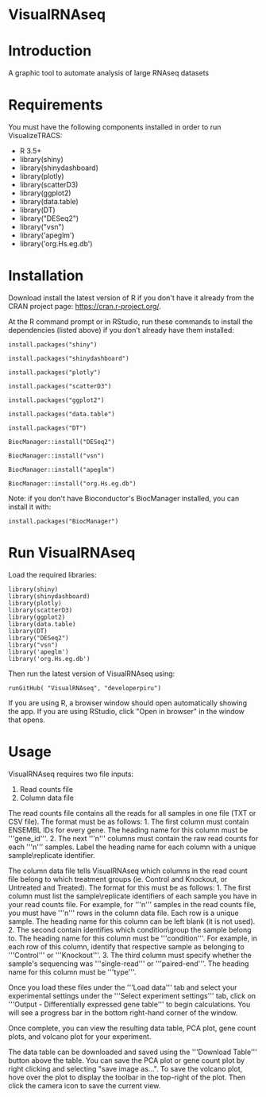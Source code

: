 # VisualRNAseq

# Introduction
A graphic tool to automate analysis of large RNAseq datasets

# Requirements
You must have the following components installed in order to run VisualizeTRACS:
- R 3.5+	
- library(shiny)
- library(shinydashboard)
- library(plotly)
- library(scatterD3)
- library(ggplot2)
- library(data.table)
- library(DT)
- library("DESeq2")
- library("vsn")
- library('apeglm')
- library('org.Hs.eg.db')

# Installation
Download install the latest version of R if you don't have it already from the CRAN project page: https://cran.r-project.org/.

At the R command prompt or in RStudio, run these commands to install the dependencies (listed above) if you don't already have them installed:

	install.packages("shiny")

	install.packages("shinydashboard")
  
	install.packages("plotly")

	install.packages("scatterD3")
  
  	install.packages("ggplot2")
  
  	install.packages("data.table")

	install.packages("DT")
  
	BiocManager::install("DESeq2")
  
	BiocManager::install("vsn")
  
	BiocManager::install("apeglm")
  
	BiocManager::install("org.Hs.eg.db")
  
Note: if you don't have Bioconductor's BiocManager installed, you can install it with:
  
	install.packages("BiocManager")
  
# Run VisualRNAseq
Load the required libraries:

	library(shiny)
	library(shinydashboard)
 	library(plotly)
 	library(scatterD3)
 	library(ggplot2)
 	library(data.table)
	library(DT)
	library("DESeq2")
	library("vsn")
	library('apeglm')
	library('org.Hs.eg.db')

Then run the latest version of VisualRNAseq using:

	runGitHub( "VisualRNAseq", "developerpiru")

If you are using R, a browser window should open automatically showing the app. If you are using RStudio, click "Open in browser" in the window that opens.

# Usage

VisualRNAseq requires two file inputs:
1. Read counts file
2. Column data file

The read counts file contains all the reads for all samples in one file (TXT or CSV file). The format must be as follows:
	1. The first column must contain ENSEMBL IDs for every gene. The heading name for this column must be '''gene_id'''.
	2. The next '''n''' columns must contain the raw read counts for each '''n''' samples. Label the heading name for each column with a unique sample\replicate identifier.

The column data file tells VisualRNAseq which columns in the read count file belong to which treatment groups (ie. Control and Knockout, or Untreated and Treated). The format for this must be as follows:
	1. The first column must list the sample\replicate identifiers of each sample you have in your read counts file. For example, for '''n''' samples in the read counts file, you must have '''n''' rows in the column data file. Each row is a unique sample. The heading name for this column can be left blank (it is not used).
	2. The second contain identifies which condition\group the sample belong to. The heading name for this column must be '''condition'''. For example, in each row of this column, identify that respective sample as belonging to '''Control''' or '''Knockout'''.
	3. The third column must specify whether the sample's sequencing was '''single-read''' or '''paired-end'''. The heading name for this column must be '''type'''.

Once you load these files under the '''Load data''' tab and select your experimental settings under the '''Select experiment settings''' tab, click on '''Output - Differentially expressed gene table''' to begin calculations. You will see a progress bar in the bottom right-hand corner of the window. 

Once complete, you can view the resulting data table, PCA plot, gene count plots, and volcano plot for your experiment.

The data table can be downloaded and saved using the '''Download Table''' button above the table. You can save the PCA plot or gene count plot by right clicking and selecting "save image as...". To save the volcano plot, hove over the plot to display the toolbar in the top-right of the plot. Then click the camera icon to save the current view.

